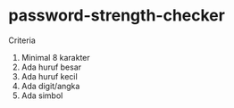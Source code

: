 # password-strength-checker
Criteria
1. Minimal 8 karakter
2. Ada huruf besar
3. Ada huruf kecil
4. Ada digit/angka
5. Ada simbol
